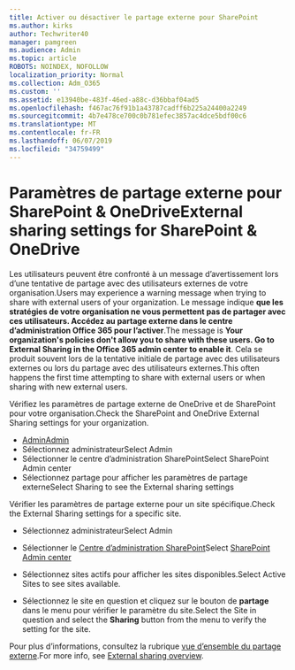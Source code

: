 ```yaml
---
title: Activer ou désactiver le partage externe pour SharePoint
ms.author: kirks
author: Techwriter40
manager: pamgreen
ms.audience: Admin
ms.topic: article
ROBOTS: NOINDEX, NOFOLLOW
localization_priority: Normal
ms.collection: Adm_O365
ms.custom: ''
ms.assetid: e13940be-483f-46ed-a88c-d36bbaf04ad5
ms.openlocfilehash: f467ac76f91b1a43787cadff6b225a24400a2249
ms.sourcegitcommit: 4b7e478ce700c0b781efec3857ac4dce5bdf00c6
ms.translationtype: MT
ms.contentlocale: fr-FR
ms.lasthandoff: 06/07/2019
ms.locfileid: "34759499"
---
```

# <a name="external-sharing-settings-for-sharepoint--onedrive"></a><span data-ttu-id="f2826-102">Paramètres de partage externe pour SharePoint & OneDrive</span><span class="sxs-lookup"><span data-stu-id="f2826-102">External sharing settings for SharePoint & OneDrive</span></span>

<span data-ttu-id="f2826-103">Les utilisateurs peuvent être confronté à un message d’avertissement lors d’une tentative de partage avec des utilisateurs externes de votre organisation.</span><span class="sxs-lookup"><span data-stu-id="f2826-103">Users may experience a warning message when trying to share with external users of your organization.</span></span> <span data-ttu-id="f2826-104">Le message indique **que les stratégies de votre organisation ne vous permettent pas de partager avec ces utilisateurs. Accédez au partage externe dans le centre d’administration Office 365 pour l’activer**.</span><span class="sxs-lookup"><span data-stu-id="f2826-104">The message is **Your organization's policies don't allow you to share with these users. Go to External Sharing in the Office 365 admin center to enable it**.</span></span> <span data-ttu-id="f2826-105">Cela se produit souvent lors de la tentative initiale de partage avec des utilisateurs externes ou lors du partage avec des utilisateurs externes.</span><span class="sxs-lookup"><span data-stu-id="f2826-105">This often happens the first time attempting to share with external users or when sharing with new external users.</span></span>

<span data-ttu-id="f2826-106">Vérifiez les paramètres de partage externe de OneDrive et de SharePoint pour votre organisation.</span><span class="sxs-lookup"><span data-stu-id="f2826-106">Check the SharePoint and OneDrive External Sharing settings for your organization.</span></span>

- [<span data-ttu-id="f2826-107">Admin</span><span class="sxs-lookup"><span data-stu-id="f2826-107">Admin</span></span>](https://admin.microsoft.com/AdminPortal/Home#/homepage">https://admin.microsoft.com/)
- <span data-ttu-id="f2826-108">Sélectionnez administrateur</span><span class="sxs-lookup"><span data-stu-id="f2826-108">Select Admin</span></span>
- <span data-ttu-id="f2826-109">Sélectionner le centre d’administration SharePoint</span><span class="sxs-lookup"><span data-stu-id="f2826-109">Select SharePoint Admin center</span></span>
- <span data-ttu-id="f2826-110">Sélectionnez partage pour afficher les paramètres de partage externe</span><span class="sxs-lookup"><span data-stu-id="f2826-110">Select Sharing to see the External sharing settings</span></span>

<span data-ttu-id="f2826-111">Vérifier les paramètres de partage externe pour un site spécifique.</span><span class="sxs-lookup"><span data-stu-id="f2826-111">Check the External Sharing settings for a specific site.</span></span>

- <span data-ttu-id="f2826-112">Sélectionnez administrateur</span><span class="sxs-lookup"><span data-stu-id="f2826-112">Select Admin</span></span>

- <span data-ttu-id="f2826-113">Sélectionner le [Centre d’administration SharePoint](https://admin.microsoft.com/AdminPortal/Home#/homepage">https://admin.microsoft.com/)</span><span class="sxs-lookup"><span data-stu-id="f2826-113">Select [SharePoint Admin center](https://admin.microsoft.com/AdminPortal/Home#/homepage">https://admin.microsoft.com/)</span></span>

- <span data-ttu-id="f2826-114">Sélectionnez sites actifs pour afficher les sites disponibles.</span><span class="sxs-lookup"><span data-stu-id="f2826-114">Select Active Sites to see sites available.</span></span>
- <span data-ttu-id="f2826-115">Sélectionnez le site en question et cliquez sur le bouton de **partage** dans le menu pour vérifier le paramètre du site.</span><span class="sxs-lookup"><span data-stu-id="f2826-115">Select the Site in question and select the **Sharing** button from the menu to verify the setting for the site.</span></span>

<span data-ttu-id="f2826-116">Pour plus d’informations, consultez la rubrique [vue d’ensemble du partage externe](https://docs.microsoft.com/sharepoint/external-sharing-overview).</span><span class="sxs-lookup"><span data-stu-id="f2826-116">For more info, see [External sharing overview](https://docs.microsoft.com/sharepoint/external-sharing-overview).</span></span>
